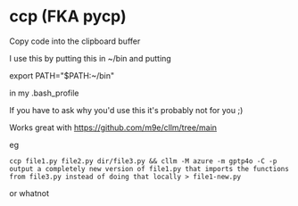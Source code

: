 # ccp (FKA pycp)
Copy code into the clipboard buffer

I use this by putting this in ~/bin and putting 

export PATH="$PATH:~/bin"

in my .bash_profile

If you have to ask why you'd use this it's probably not for you ;)

Works great with https://github.com/m9e/cllm/tree/main

eg

`ccp file1.py file2.py dir/file3.py && cllm -M azure -m gptp4o -C -p output a completely new version of file1.py that imports the functions from file3.py instead of doing that locally > file1-new.py`

or whatnot


